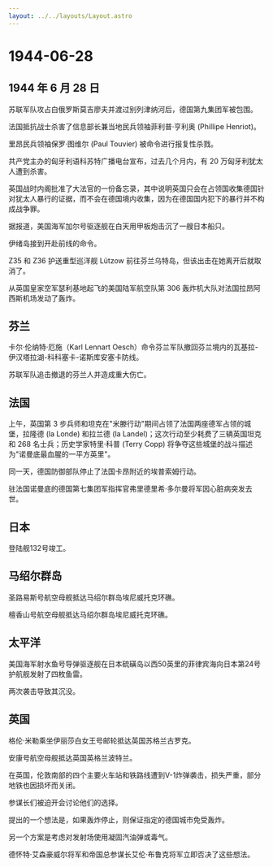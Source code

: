 ```yaml
---
layout: ../../layouts/Layout.astro
---
```


# 1944-06-28

## 1944 年 6 月 28 日

苏联军队攻占白俄罗斯莫吉廖夫并渡过别列津纳河后，德国第九集团军被包围。

法国抵抗战士杀害了信息部长兼当地民兵领袖菲利普·亨利奥 (Phillipe
Henriot)。

里昂民兵领袖保罗·图维尔 (Paul Touvier) 被命令进行报复性杀戮。

共产党主办的匈牙利语科苏特广播电台宣布，过去几个月内，有 20
万匈牙利犹太人遭到杀害。

英国战时内阁批准了大法官的一份备忘录，其中说明英国只会在占领国收集德国针对犹太人暴行的证据，而不会在德国境内收集，因为在德国国内犯下的暴行并不构成战争罪。

据报道，美国海军加尔号驱逐舰在白天用甲板炮击沉了一艘日本船只。

伊绪岛接到开赴前线的命令。

Z35 和 Z36 护送重型巡洋舰 Lützow
前往芬兰乌特岛，但该出击在她离开后就取消了。

从英国皇家空军瑟利基地起飞的美国陆军航空队第 306
轰炸机大队对法国拉昂阿西斯机场发动了轰炸。

## 芬兰

卡尔·伦纳特·厄施（Karl Lennart
Oesch）命令芬兰军队撤回芬兰境内的瓦基拉-伊汉塔拉湖-科科塞卡-诺斯库安塞卡防线。

苏联军队追击撤退的芬兰人并造成重大伤亡。

## 法国

上午，英国第 3
步兵师和坦克在"米滕行动"期间占领了法国两座德军占领的城堡，拉隆德 (la
Londe) 和拉兰德 (la Landel)；这次行动至少耗费了三辆英国坦克和 268
名士兵；历史学家特里·科普 (Terry Copp)
将争夺这些城堡的战斗描述为"诺曼底最血腥的一平方英里"。

同一天，德国防御部队停止了法国卡昂附近的埃普索姆行动。

驻法国诺曼底的德国第七集团军指挥官弗里德里希·多尔曼将军因心脏病突发去世。

## 日本

登陆舰132号竣工。

## 马绍尔群岛

圣路易斯号航空母舰抵达马绍尔群岛埃尼威托克环礁。

檀香山号航空母舰抵达马绍尔群岛埃尼威托克环礁。

## 太平洋

美国海军射水鱼号导弹驱逐舰在日本硫磺岛以西50英里的菲律宾海向日本第24号护航舰发射了四枚鱼雷。

两次袭击导致其沉没。

## 英国

格伦·米勒乘坐伊丽莎白女王号邮轮抵达英国苏格兰古罗克。

安康号航空母舰抵达英国英格兰波特兰。

在英国，伦敦南部的四个主要火车站和铁路线遭到V-1炸弹袭击，损失严重，部分地铁也因损坏而关闭。

参谋长们被迫开会讨论他们的选择。

提出的一个想法是，如果轰炸停止，则保证指定的德国城市免受轰炸。

另一个方案是考虑对发射场使用凝固汽油弹或毒气。

德怀特·艾森豪威尔将军和帝国总参谋长艾伦·布鲁克将军立即否决了这些想法。